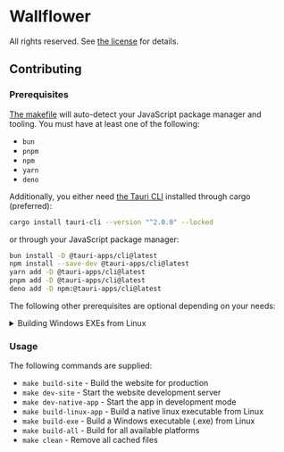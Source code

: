 # Wallflower

All rights reserved. See [the license](./LICENSE.md) for details.

## Contributing

### Prerequisites

[The makefile](./Makefile) will auto-detect your JavaScript package manager and tooling. You must have at least one of the following:

- `bun`
- `pnpm`
- `npm`
- `yarn`
- `deno`

Additionally, you either need [the Tauri CLI](https://v2.tauri.app/reference/cli/) installed through cargo (preferred):

```bash
cargo install tauri-cli --version "^2.0.0" --locked
```

or through your JavaScript package manager:

```bash
bun install -D @tauri-apps/cli@latest
npm install --save-dev @tauri-apps/cli@latest
yarn add -D @tauri-apps/cli@latest
pnpm add -D @tauri-apps/cli@latest
deno add -D npm:@tauri-apps/cli@latest
```

The following other prerequisites are optional depending on your needs:


<details>
<summary>Building Windows EXEs from Linux</summary>

Building a Windows executable (.exe) from Linux requires these native packages:

- `nsis`
- `lld`
- `llvm`

Also, the Windows toolchain needs to be added to rust:

```bash
rustup target add x86_64-pc-windows-msvc
```

and	`cargo-xwin` needs to be installed:

```bash
cargo install --locked cargo-xwin
```
</details>

### Usage

The following commands are supplied:

- `make build-site` - Build the website for production
- `make dev-site` - Start the website development server
- `make dev-native-app` - Start the app in development mode
- `make build-linux-app` - Build a native linux executable from Linux
- `make build-exe` - Build a Windows executable (.exe) from Linux
- `make build-all` - Build for all available platforms
- `make clean` - Remove all cached files
